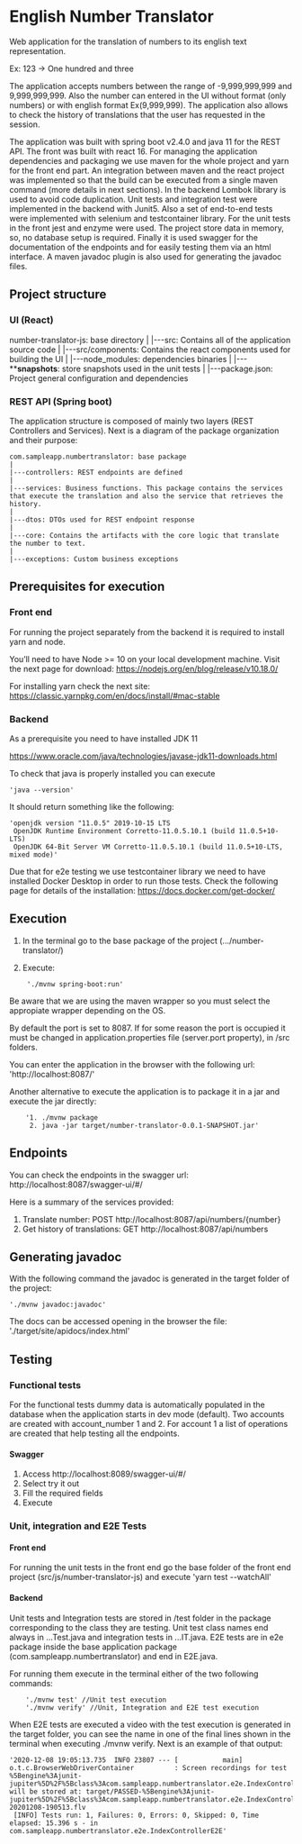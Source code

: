 # English Number Translator

Web application for the translation of numbers to its english text representation. 

Ex: 123 -> One hundred and three

The application accepts numbers between the range of -9,999,999,999 and 9,999,999,999. Also the number can entered
in the UI without format (only numbers) or with english format Ex(9,999,999). The application also allows to check
the history of translations that the user has requested in the session.

The application was built with spring boot v2.4.0 and java 11 for the REST API. The front was built with react 16. For managing the
application dependencies and packaging we use maven for the whole project and yarn for the front end part.
An integration between maven and the react project was implemented so that the build can be executed from a single
maven command (more details in next sections). In the backend Lombok library is used to avoid code duplication.
Unit tests and integration test were implemented in the backend with Junit5. Also a set of end-to-end tests were
implemented with selenium and testcontainer library. For the unit tests in the front jest and enzyme were used.
The project store data in memory, so, no database setup is required.  Finally it is used swagger for the documentation 
of the endpoints and for easily testing them via an html interface. A maven javadoc plugin is also used for generating
the javadoc files.


## Project structure


### UI (React)
number-translator-js: base directory
    |
    |---src: Contains all of the application source code
    |
    |---src/components: Contains the react components used for building the UI
    |
    |---node_modules: dependencies binaries
    |
    |---**__snapshots__: store snapshots used in the unit tests
    |
    |---package.json: Project general configuration and dependencies


### REST API (Spring boot)
The application structure is composed of mainly two layers (REST Controllers and Services).
Next is a diagram of the package organization and their purpose:

    com.sampleapp.numbertranslator: base package
    |
    |---controllers: REST endpoints are defined
    |
    |---services: Business functions. This package contains the services that execute the translation and also the service that retrieves the history.
    |
    |---dtos: DTOs used for REST endpoint response
    |
    |---core: Contains the artifacts with the core logic that translate the number to text.
    |
    |---exceptions: Custom business exceptions


## Prerequisites for execution

### Front end
For running the project separately from the backend it is required to install yarn and node.

You’ll need to have Node >= 10 on your local development machine. Visit the next page for download:
https://nodejs.org/en/blog/release/v10.18.0/

For installing yarn check the next site:
https://classic.yarnpkg.com/en/docs/install/#mac-stable

### Backend

As a prerequisite you need to have installed JDK 11

https://www.oracle.com/java/technologies/javase-jdk11-downloads.html

To check that java is properly installed you can execute 

    'java --version'
    
It should return something like the following:

    'openjdk version "11.0.5" 2019-10-15 LTS
     OpenJDK Runtime Environment Corretto-11.0.5.10.1 (build 11.0.5+10-LTS)
     OpenJDK 64-Bit Server VM Corretto-11.0.5.10.1 (build 11.0.5+10-LTS, mixed mode)'

Due that for e2e testing we use testcontainer library we need to have installed Docker Desktop in order 
to run those tests. Check the following page for details of the installation: 
https://docs.docker.com/get-docker/

## Execution

1. In the terminal go to the base package of the project (.../number-translator/)
2. Execute: 

        './mvnw spring-boot:run'
        
Be aware that we are using the maven wrapper so you must select the appropiate wrapper depending on the OS.

By default the port is set to 8087. If for some reason the port is occupied it must be changed
in application.properties file (server.port property), in /src folders.

You can enter the application in the browser with the following url: 'http://localhost:8087/'

Another alternative to execute the application is to package it in a jar and execute the jar directly:

        '1. ./mvnw package
         2. java -jar target/number-translator-0.0.1-SNAPSHOT.jar'

## Endpoints

You can check the endpoints in the swagger url:
http://localhost:8087/swagger-ui/#/

Here is a summary of the services provided:
1. Translate number: POST http://localhost:8087/api/numbers/{number}
2. Get history of translations: GET http://localhost:8087/api/numbers

## Generating javadoc

With the following command the javadoc is generated in the target folder of the project:

    './mvnw javadoc:javadoc'

The docs can be accessed opening in the browser the file: './target/site/apidocs/index.html'

## Testing

### Functional tests

For the functional tests dummy data is automatically populated in the database when the application
starts in dev mode (default). Two accounts are created with account_number 1 and 2. For account 1
a list of operations are created that help testing all the endpoints.

#### Swagger

1. Access http://localhost:8089/swagger-ui/#/
2. Select try it out
3. Fill the required fields 
4. Execute

### Unit, integration and E2E Tests

#### Front end

For running the unit tests in the front end go the base folder of the front end project (src/js/number-translator-js) 
and execute 'yarn test --watchAll'

#### Backend
Unit tests and Integration tests are stored in /test folder in the package corresponding to the class
they are testing. Unit test class names end always in ...Test.java and integration tests in ...IT.java. E2E tests
are in e2e package inside the base application package (com.sampleapp.numbertranslator) and end in E2E.java.

For running them execute in the terminal either of the two following commands: 

        './mvnw test' //Unit test execution
        './mvnw verify' //Unit, Integration and E2E test execution

When E2E tests are executed a video with the test execution is generated in the target folder, you can see the name
in one of the final lines shown in the terminal when executing ./mvnw verify. Next is an example of that output:

    '2020-12-08 19:05:13.735  INFO 23807 --- [           main] o.t.c.BrowserWebDriverContainer          : Screen recordings for test %5Bengine%3Ajunit-jupiter%5D%2F%5Bclass%3Acom.sampleapp.numbertranslator.e2e.IndexControllerE2E%5D%2F%5Bmethod%3AshouldTranslateAndShowHistory%28%29%5D will be stored at: target/PASSED-%5Bengine%3Ajunit-jupiter%5D%2F%5Bclass%3Acom.sampleapp.numbertranslator.e2e.IndexControllerE2E%5D%2F%5Bmethod%3AshouldTranslateAndShowHistory%28%29%5D-20201208-190513.flv
     [INFO] Tests run: 1, Failures: 0, Errors: 0, Skipped: 0, Time elapsed: 15.396 s - in com.sampleapp.numbertranslator.e2e.IndexControllerE2E'
